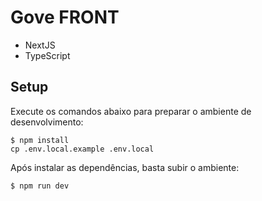# Gove FRONT

- NextJS
- TypeScript

## Setup

Execute os comandos abaixo para preparar o ambiente de desenvolvimento:

```shell
$ npm install
cp .env.local.example .env.local
```

Após instalar as dependências, basta subir o ambiente:
```shell
$ npm run dev
```

